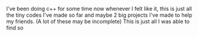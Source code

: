 I've been doing c++ for some time now whenever I felt like it, this is just all the tiny codes I've made so far and maybe 2 big projects I've made to help my friends.
(A lot of these may be incomplete)
This is just all I was able to find so
